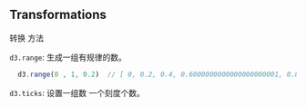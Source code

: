 ## Transformations

转换 方法

`d3.range`: 生成一组有规律的数。
```js
  d3.range(0 , 1, 0.2)  // [ 0, 0.2, 0.4, 0.6000000000000000000001, 0.8]; 参数1起始数; 参数2终止数;参数三数间距
```

`d3.ticks`: 设置一组数 一个刻度个数。 

